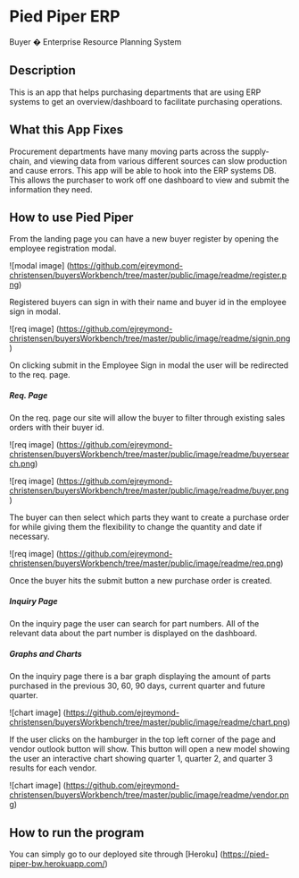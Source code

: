 # Pied Piper ERP
Buyer � Enterprise Resource Planning System

## Description

This is an app that helps purchasing departments that are using ERP systems to get an overview/dashboard to facilitate purchasing operations.

## What this App Fixes

Procurement departments have many moving parts across the supply-chain, and viewing data from various different sources can slow production and cause errors. This app will be able to hook into the ERP systems DB. This allows the purchaser to work off one dashboard to view and submit the information they need.

## How to use Pied Piper

From the landing page you can have a new buyer register by opening the employee registration modal.

![modal image] (https://github.com/ejreymond-christensen/buyersWorkbench/tree/master/public/image/readme/register.png)

Registered buyers can sign in with their name and buyer id in the employee sign in modal.

![req image] (https://github.com/ejreymond-christensen/buyersWorkbench/tree/master/public/image/readme/signin.png)

On clicking submit in the Employee Sign in modal the user will be redirected to the req. page.

##### Req. Page
On the req. page our site will allow the buyer to filter through existing sales orders with their buyer id.

![req image] (https://github.com/ejreymond-christensen/buyersWorkbench/tree/master/public/image/readme/buyersearch.png)

![req image] (https://github.com/ejreymond-christensen/buyersWorkbench/tree/master/public/image/readme/buyer.png)

The buyer can then select which parts they want to create a purchase order for while giving them the flexibility to change the quantity and date if necessary.

![req image] (https://github.com/ejreymond-christensen/buyersWorkbench/tree/master/public/image/readme/req.png)

Once the buyer hits the submit button a new purchase order is created.

##### Inquiry Page

On the inquiry page the user can search for part numbers. All of the relevant data about the part number is displayed on the dashboard.

##### Graphs and Charts

On the inquiry page there is a bar graph displaying the amount of parts purchased in the previous 30, 60, 90 days, current quarter and future quarter.

![chart image] (https://github.com/ejreymond-christensen/buyersWorkbench/tree/master/public/image/readme/chart.png)

If the user clicks on the hamburger in the top left corner of the page and vendor outlook button will show. This button will open a new model showing the user an interactive chart showing quarter 1, quarter 2, and quarter 3 results for each vendor.

![chart image] (https://github.com/ejreymond-christensen/buyersWorkbench/tree/master/public/image/readme/vendor.png)

## How to run the program

You can simply go to our deployed site through [Heroku] (https://pied-piper-bw.herokuapp.com/)
